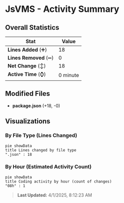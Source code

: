 # JsVMS - Activity Summary 

## Overall Statistics

| Stat                   | Value                                                             |
| ---------------------- | ----------------------------------------------------------------- |
| **Lines Added** (➕)   | 18                                          |
| **Lines Removed** (➖) | 0                                        |
| **Net Change** (↕)    | 18                |
| **Active Time** (⌚)   | 0 minute |


## Modified Files
- **package.json** (+18, -0)

## Visualizations

### By File Type (Lines Changed)

```mermaid
pie showData
title Lines changed by file type
".json" : 18
```

### By Hour (Estimated Activity Count)

```mermaid
pie showData
title Coding activity by hour (count of changes)
"08h" : 1
```


> **Last Updated:** 4/1/2025, 8:12:23 AM